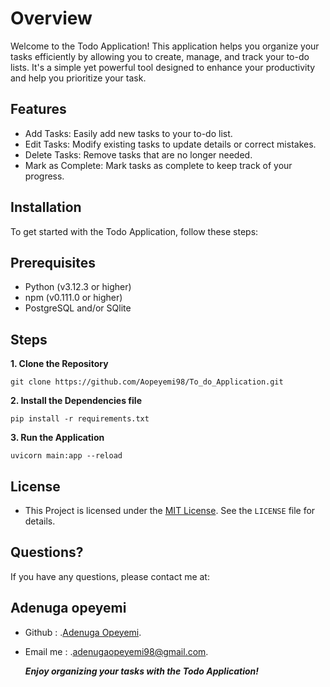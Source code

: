 # Overview
Welcome to the Todo Application! This application helps you organize your tasks efficiently by allowing you to create, manage, and track your to-do lists. It's a simple yet powerful tool designed to enhance your productivity and help you prioritize your task.

## Features
- Add Tasks: Easily add new tasks to your to-do list.
- Edit Tasks: Modify existing tasks to update details or correct mistakes.
- Delete Tasks: Remove tasks that are no longer needed.
- Mark as Complete: Mark tasks as complete to keep track of your progress.

## Installation
To get started with the Todo Application, follow these steps:

## Prerequisites
- Python (v3.12.3 or higher)
- npm (v0.111.0 or higher)
- PostgreSQL and/or SQlite

## Steps
**1. Clone the Repository**

```
git clone https://github.com/Aopeyemi98/To_do_Application.git
```

**2. Install the Dependencies file**

```
pip install -r requirements.txt
```

**3. Run the Application**

```
uvicorn main:app --reload
```

## License
-  This Project is licensed under the [MIT License](https://opensource.org/licenses/MIT). See the `LICENSE` file for details.

## Questions?
  If you have any questions, please contact me at:
  ## Adenuga opeyemi
- Github : .[Adenuga Opeyemi](https://github.com/Aopeyemi98).

- Email me : .[adenugaopeyemi98@gmail.com](mailto:adenugaopeyemi98@gmail.com).

  ***Enjoy organizing your tasks with the Todo Application!***
